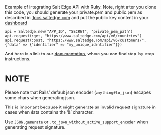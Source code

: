 Example of integrating Salt Edge API with Ruby.
Note, right after you clone this code, you should generate your private.pem and public.pem as described in [docs.saltedge.com](https://docs.saltedge.com/v6/#security-signature) and put the public key content in your [dashboard](https://www.saltedge.com/clients/api_keys)

```
api = Saltedge.new("APP_ID", "SECRET", "private_pem_path")
api.request(:get, "https://www.saltedge.com/api/v6/countries")
api.request(:post, "https://www.saltedge.com/api/v6/customers/", {"data" => {"identifier" => "my_unique_identifier"}})
```

And here is a link to our [documentation](https://docs.saltedge.com), where you can find step-by-step instructions.

# NOTE
Please note that Rails’ default json encoder (`anything#to_json`) escapes some chars when generating json.

This is important because it might generate an invalid request signature in cases when data contains the ‘&’ character.

Use `JSON.generate` or `.to_json_without_active_support_encoder` when generating request signature.
